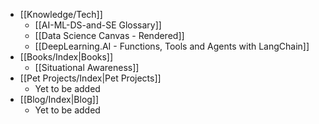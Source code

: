 - [[Knowledge/Tech]]
	- [[AI-ML-DS-and-SE Glossary]]
	- [[Data Science Canvas - Rendered]]
	- [[DeepLearning.AI - Functions, Tools and Agents with LangChain]]
-  [[Books/Index|Books]] 
	- [[Situational Awareness]]
- [[Pet Projects/Index|Pet Projects]] 
	- Yet to be added
- [[Blog/Index|Blog]]
	- Yet to be added